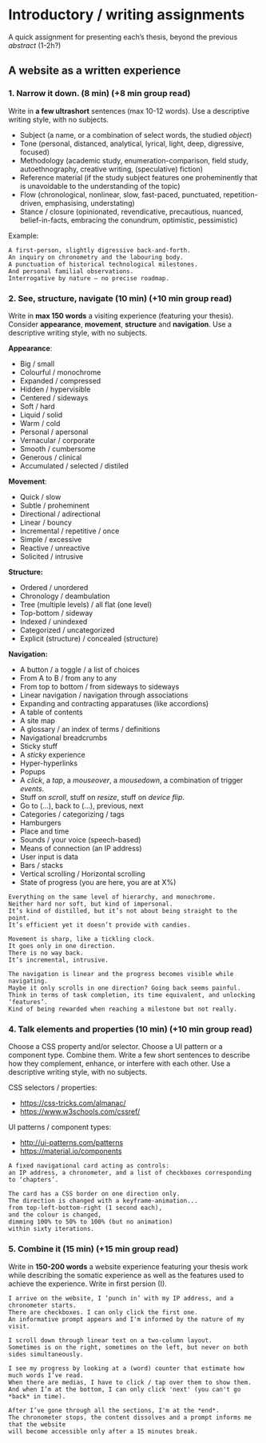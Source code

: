 # Introductory / writing assignments

A quick assignment for presenting each’s thesis, beyond the previous *abstract* (1-2h?)

## A website as a written experience

### 1. Narrow it down. (8 min) (+8 min group read)

Write in **a few ultrashort** sentences (max 10-12 words). Use a descriptive writing style, with no subjects.

- Subject (a name, or a combination of select words, the studied *object*)
- Tone (personal, distanced, analytical, lyrical, light, deep, digressive, focused)
- Methodology (academic study, enumeration-comparison, field study, autoethnography, creative writing, (speculative) fiction)
- Reference material (if the study subject features one proheminently that is unavoidable to the understanding of the topic)
- Flow (chronological, nonlinear, slow, fast-paced, punctuated, repetition-driven, emphasising, understating)
- Stance / closure (opinionated, revendicative, precautious, nuanced, belief-in-facts, embracing the conundrum, optimistic, pessimistic)

Example:

```
A first-person, slightly digressive back-and-forth.
An inquiry on chronometry and the labouring body. 
A punctuation of historical technological milestones.
And personal familial observations.
Interrogative by nature – no precise roadmap.
```

### 2. See, structure, navigate (10 min) (+10 min group read)

Write in **max 150 words** a visiting experience (featuring your thesis). Consider **appearance**, **movement**, **structure** and **navigation**. Use a descriptive writing style, with no subjects.

**Appearance**:

- Big / small
- Colourful / monochrome
- Expanded / compressed
- Hidden / hypervisible
- Centered / sideways
- Soft / hard
- Liquid / solid
- Warm / cold
- Personal / apersonal
- Vernacular / corporate
- Smooth / cumbersome
- Generous / clinical
- Accumulated / selected / distiled

**Movement**:

- Quick / slow
- Subtle / proheminent
- Directional / adirectional
- Linear / bouncy
- Incremental / repetitive / once
- Simple / excessive
- Reactive / unreactive
- Solicited / intrusive

**Structure:**

- Ordered / unordered
- Chronology / deambulation
- Tree (multiple levels) / all flat (one level)
- Top-bottom / sideway
- Indexed / unindexed
- Categorized / uncategorized
- Explicit (structure) / concealed (structure)

**Navigation:**

- A button / a toggle / a list of choices
- From A to B / from any to any
- From top to bottom / from sideways to sideways
- Linear navigation / navigation through associations
- Expanding and contracting apparatuses (like accordions)
- A table of contents
- A site map
- A glossary / an index of terms / definitions
- Navigational breadcrumbs
- Sticky stuff
- A *sticky* experience
- Hyper-hyperlinks
- Popups
- A *click*, a *tap*, a *mouseover*, a *mousedown*, a combination of trigger *events*.
- Stuff on *scroll*, stuff on *resize*, stuff on *device flip*.
- Go to (...), back to (...), previous, next
- Categories / categorizing / tags
- Hamburgers
- Place and time
- Sounds / your voice (speech-based)
- Means of connection (an IP address)
- User input is data
- Bars / stacks
- Vertical scrolling / Horizontal scrolling
- State of progress (you are here, you are at X%)

```
Everything on the same level of hierarchy, and monochrome.
Neither hard nor soft, but kind of impersonal. 
It’s kind of distilled, but it’s not about being straight to the point. 
It’s efficient yet it doesn’t provide with candies.

Movement is sharp, like a tickling clock. 
It goes only in one direction. 
There is no way back. 
It’s incremental, intrusive.

The navigation is linear and the progress becomes visible while navigating.
Maybe it only scrolls in one direction? Going back seems painful.
Think in terms of task completion, its time equivalent, and unlocking ‘features’. 
Kind of being rewarded when reaching a milestone but not really.
```

### 4. Talk elements and properties (10 min) (+10 min group read)

Choose a CSS property and/or selector. Choose a UI pattern or a component type. Combine them. Write a few short sentences to describe how they complement, enhance, or interfere with each other. Use a descriptive writing style, with no subjects.

CSS selectors / properties:

- https://css-tricks.com/almanac/
- https://www.w3schools.com/cssref/

UI patterns / component types:

- http://ui-patterns.com/patterns
- https://material.io/components

```
A fixed navigational card acting as controls:  
an IP address, a chronometer, and a list of checkboxes corresponding to ‘chapters’. 

The card has a CSS border on one direction only. 
The direction is changed with a keyframe-animation...
from top-left-bottom-right (1 second each), 
and the colour is changed, 
dimming 100% to 50% to 100% (but no animation) 
within sixty iterations.
```

### 5. Combine it (15 min) (+15 min group read)

Write in **150-200 words** a website experience featuring your thesis work while describing the somatic experience as well as the features used to achieve the experience. Write in first persion (I).

```
I arrive on the website, I ‘punch in’ with my IP address, and a chronometer starts. 
There are checkboxes. I can only click the first one.
An informative prompt appears and I'm informed by the nature of my visit.

I scroll down through linear text on a two-column layout.
Sometimes is on the right, sometimes on the left, but never on both sides simultaneously.

I see my progress by looking at a (word) counter that estimate how much words I’ve read. 
When there are medias, I have to click / tap over them to show them. 
And when I’m at the bottom, I can only click 'next' (you can't go *back* in time).

After I’ve gone through all the sections, I'm at the *end*.
The chronometer stops, the content dissolves and a prompt informs me that the website 
will become accessible only after a 15 minutes break.
```
